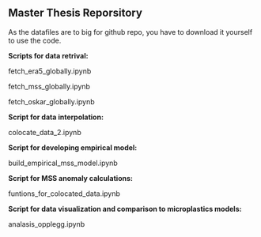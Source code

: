 ## **Master Thesis Reporsitory**

As the datafiles are to big for github repo, you have to download it yourself to use the code.

**Scripts for data retrival:**

fetch_era5_globally.ipynb

fetch_mss_globally.ipynb

fetch_oskar_globally.ipynb

**Script for data interpolation:**

colocate_data_2.ipynb

**Script for developing empirical model:**

build_empirical_mss_model.ipynb

**Script for MSS anomaly calculations:**

funtions_for_colocated_data.ipynb

**Script for data visualization and comparison to microplastics models:**

analasis_opplegg.ipynb
